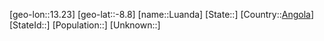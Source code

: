 ﻿---
location: [-8.8,13.23]
type: City
tags:
- geo/City


SpocWebEntityId: 32115
isDeleted: false
confidential: public

---
[geo-lon::13.23]
[geo-lat::-8.8]
[name::Luanda]
[State::]
[Country::[Angola](geo/Continent/Africa/Angola.md)]
[StateId::]
[Population::]
[Unknown::]

